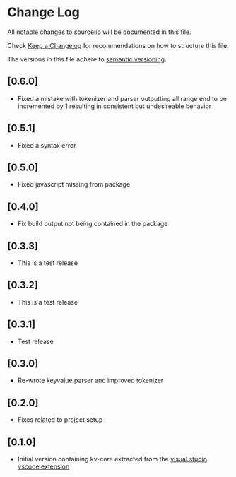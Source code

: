 # Change Log

All notable changes to sourcelib will be documented in this file.

Check [Keep a Changelog](http://keepachangelog.com/) for recommendations on how to structure this file.

The versions in this file adhere to [semantic versioning](https://semver.org/).

## [0.6.0]

- Fixed a mistake with tokenizer and parser outputting all range end to be incremented by 1 resulting in consistent but undesireable behavior

## [0.5.1]

- Fixed a syntax error

## [0.5.0]

- Fixed javascript missing from package

## [0.4.0]

- Fix build output not being contained in the package

## [0.3.3]

- This is a test release

## [0.3.2]

- This is a test release

## [0.3.1]

- Test release

## [0.3.0]

- Re-wrote keyvalue parser and improved tokenizer

## [0.2.0]

- Fixes related to project setup

## [0.1.0]

- Initial version containing kv-core extracted from the [visual studio vscode extension](https://github.com/StefanH-AT/Source-Engine-VSCode-Extension)